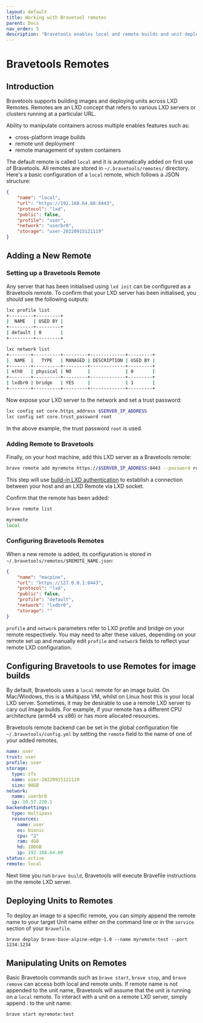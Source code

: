```yaml
---
layout: default
title: Working with Bravetool remotes
parent: Docs
nav_order: 5
description: "Bravetools enables local and remote builds and unit deployments"
---
```


# Bravetools Remotes

## Introduction

Bravetools supports building images and deploying units across LXD Remotes. Remotes are an LXD concept that refers to various LXD servers or clusters running at a particular URL.

Ability to manipulate containers across multiple enables features such as:

* cross-platform image builds
* remote unit deployment
* remote management of system containers

The default remote is called `local` and it is automatically added on first use of Bravetools. All remotes are stored in `~/.bravetools/remotes/` directory. Here's a basic configuration of a `local` remote, which follows a JSON structure:

```json
{
    "name": "local",
    "url": "https://192.168.64.60:8443",
    "protocol": "lxd",
    "public": false,
    "profile": "user",
    "network": "userbr0",
    "storage": "user-20220915121119"
}
```

## Adding a New Remote

### Setting up a Bravetools Remote
Any server that has been initialised using `lxd init` can be configured as a Bravetools remote. To confirm that your LXD server has been initialised, you should see the following outputs:

``` bash
lxc profile list
+---------+---------+
|  NAME   | USED BY |
+---------+---------+
| default | 0       |
+---------+---------+

lxc network list
+--------+----------+---------+-------------+---------+
|  NAME  |   TYPE   | MANAGED | DESCRIPTION | USED BY |
+--------+----------+---------+-------------+---------+
| eth0   | physical | NO      |             | 0       |
+--------+----------+---------+-------------+---------+
| lxdbr0 | bridge   | YES     |             | 1       |
+--------+----------+---------+-------------+---------+
```

Now expose your LXD server to the network and set a trust password:

```bash
lxc config set core.https_address $SERVER_IP_ADDRESS
lxc config set core.trust_password root
```

In the above example, the trust password ``root`` is used.

### Adding Remote to Bravetools

Finally, on your host machine, add this LXD server as a Bravetools remote:

```bash
brave remote add myremote https://$SERVER_IP_ADDRESS:8443 --password root
```

This step will use [build-in LXD authentication](https://linuxcontainers.org/lxd/docs/master/authentication/) to establish a connection between your host and an LXD Remote via LXD socket.

Confirm that the remote has been added:

```bash
brave remote list

myremote
local
```

### Configuring Bravetools Remotes

When a new remote is added, its configuration is stored in `~/.bravetools/remotes/$REMOTE_NAME.json`:

```json
{
    "name": "macpine",
    "url": "https://127.0.0.1:8443",
    "protocol": "lxd",
    "public": false,
    "profile": "default",
    "network": "lxdbr0",
    "storage": ""
}
```

`profile` and `network` parameters refer to LXD profile and bridge on your remote respectively. You may need to alter these values, depending on your remote set up and manually edit `profile` and `network` fields to reflect your remote LXD configuration.

## Configuring Bravetools to use Remotes for image builds

By default, Bravetools uses a `local` remote for an image build. On Mac/Windows, this is a Multipass VM, whilst on Linux host this is your local LXD server. Sometimes, it may be desirable to use a remote LXD server to cary out Image builds. For example, if your remote has a different CPU architecture (arm64 vs x86) or has more allocated resources.

Bravetools remote backend can be set in the global configuration file `~/.bravetools/config.yml` by setting the `remote` field to the name of one of your added remotes.

```yaml
name: user
trust: user
profile: user
storage:
  type: zfs
  name: user-20220915121119
  size: 98GB
network:
  name: userbr0
  ip: 10.57.220.1
backendsettings:
  type: multipass
  resources:
    name: user
    os: bionic
    cpu: "2"
    ram: 4GB
    hd: 100GB
    ip: 192.168.64.60
status: active
remote: local
```

Next time you run `brave build`, Bravetools will execute Bravefile instructions on the remote LXD server.

## Deploying Units to Remotes

To deploy an image to a specific remote, you can simply append the remote name to your target Unit name either on the command line or in the ``service`` section of your ``Bravefile``.

```
brave deploy brave-base-alpine-edge-1.0 --name myremote:test --port 1234:1234
```

## Manipulating Units on Remotes

Basic Bravetools commands such as `brave start`, `brave stop`, and `brave remove` can access both local and remote units. If remote name is not appended to the unit name, Bravetools will assume that the unit is running on a `local` remote. To interact with a unit on a remote LXD server, simply append <remote>: to the unit name:

```bash
brave start myremote:test
```
